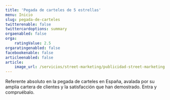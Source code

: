 ```yaml
---
title: 'Pegada de carteles de 5 estrellas'
menu: Inicio
slug: pegada-de-carteles
twitterenable: false
twittercardoptions: summary
orgaenabled: false
orga:
    ratingValue: 2.5
orgaratingenabled: false
facebookenable: false
articleenabled: false
article:
    image_url: /servicios/street-marketing/publicidad-street-marketing.webp
---
```


Referente absoluto en la pegada de carteles en España, avalada por su amplia cartera de clientes y la satisfacción que han demostrado. Entra y compruébalo.